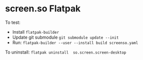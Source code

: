 # screen.so Flatpak

To test:
 - Install `flatpak-builder`
 - Update git submodule `git submodule update --init`
 - Run: `flatpak-builder --user --install build screenso.yaml`

To uninstall: `flatpak uninstall  so.screen.screen-desktop`
